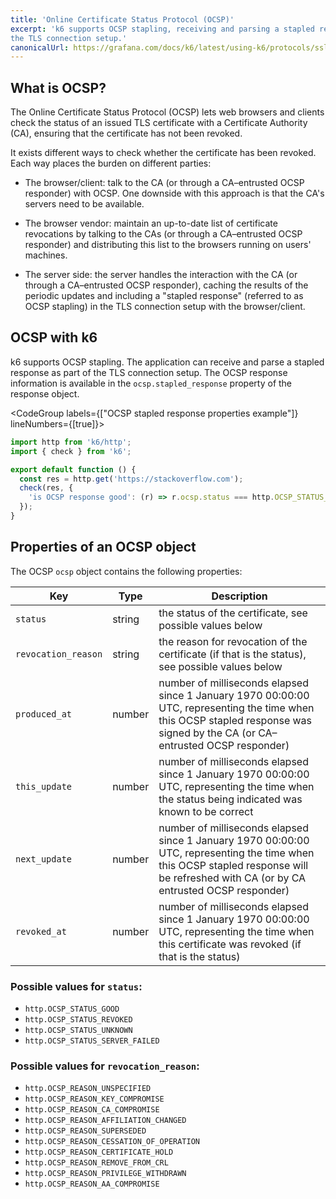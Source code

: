 ```yaml
---
title: 'Online Certificate Status Protocol (OCSP)'
excerpt: 'k6 supports OCSP stapling, receiving and parsing a stapled response as part of
the TLS connection setup.'
canonicalUrl: https://grafana.com/docs/k6/latest/using-k6/protocols/ssl-tls/online-certificate-status-protocol-ocsp/
---
```


## What is OCSP?

The Online Certificate Status Protocol (OCSP) lets web browsers and clients check the status of an issued TLS certificate with a Certificate Authority (CA), ensuring that the certificate has not been revoked.

It exists different ways to check whether the certificate has been revoked.
Each way places the burden on different parties:

- The browser/client: talk to the CA (or through a CA&ndash;entrusted OCSP responder) with OCSP. One downside
  with this approach is that the CA's servers need to be available.

- The browser vendor: maintain an up-to-date list of certificate revocations by talking to
  the CAs (or through a CA&ndash;entrusted OCSP responder) and distributing this list to the browsers
  running on users' machines.
- The server side: the server handles the interaction with the CA (or through a CA&ndash;entrusted OCSP
  responder), caching the results of the periodic updates and including a "stapled response"
  (referred to as OCSP stapling) in the TLS connection setup with the browser/client.

## OCSP with k6

k6 supports OCSP stapling.
The application can receive and parse a stapled response as part of the TLS connection setup.
The OCSP response information is available in the `ocsp.stapled_response` property of the response object.

<CodeGroup labels={["OCSP stapled response properties example"]} lineNumbers={[true]}>

```javascript
import http from 'k6/http';
import { check } from 'k6';

export default function () {
  const res = http.get('https://stackoverflow.com');
  check(res, {
    'is OCSP response good': (r) => r.ocsp.status === http.OCSP_STATUS_GOOD,
  });
}
```

</CodeGroup>

## Properties of an OCSP object

The OCSP `ocsp` object contains the following properties:

| Key                 | Type   | Description                                                                                                                                                                           |
| ------------------- | ------ | ------------------------------------------------------------------------------------------------------------------------------------------------------------------------------------- |
| `status`            | string | the status of the certificate, see possible values below                                                                                                                              |
| `revocation_reason` | string | the reason for revocation of the certificate (if that is the status), see possible values below                                                                                       |
| `produced_at`       | number | number of milliseconds elapsed since 1 January 1970 00:00:00 UTC, representing the time when this OCSP stapled response was signed by the CA (or CA&ndash;entrusted OCSP responder)          |
| `this_update`       | number | number of milliseconds elapsed since 1 January 1970 00:00:00 UTC, representing the time when the status being indicated was known to be correct                                   |
| `next_update`       | number | number of milliseconds elapsed since 1 January 1970 00:00:00 UTC, representing the time when this OCSP stapled response will be refreshed with CA (or by CA entrusted OCSP responder) |
| `revoked_at`        | number | number of milliseconds elapsed since 1 January 1970 00:00:00 UTC, representing the time when this certificate was revoked (if that is the status)                                     |

### Possible values for `status`:

- `http.OCSP_STATUS_GOOD`
- `http.OCSP_STATUS_REVOKED`
- `http.OCSP_STATUS_UNKNOWN`
- `http.OCSP_STATUS_SERVER_FAILED`

### Possible values for `revocation_reason`:

- `http.OCSP_REASON_UNSPECIFIED`
- `http.OCSP_REASON_KEY_COMPROMISE`
- `http.OCSP_REASON_CA_COMPROMISE`
- `http.OCSP_REASON_AFFILIATION_CHANGED`
- `http.OCSP_REASON_SUPERSEDED`
- `http.OCSP_REASON_CESSATION_OF_OPERATION`
- `http.OCSP_REASON_CERTIFICATE_HOLD`
- `http.OCSP_REASON_REMOVE_FROM_CRL`
- `http.OCSP_REASON_PRIVILEGE_WITHDRAWN`
- `http.OCSP_REASON_AA_COMPROMISE`
